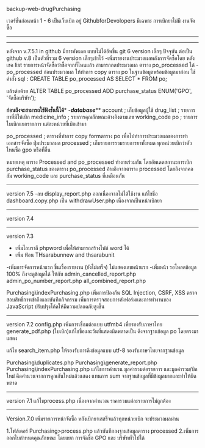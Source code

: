 backup-web-drugPurchasing

เวอร์ชั่นก่อนหน้า 1 - 6 เป็นเว็บเบิก อยู่ GithubforDevolopers มีเฉพาะ การเบิกยาไม่มี งานจัดซื้อ


**********************************************************************************************
************************************************************************
หลังจาก v.7.5.1 in github มีการอัพเดต แบบไม่ได้อัพขึ้น git 6 version เล็กๆ
ปัจจุบัน ต่อเป็น github v.8 เป็นตัวที่รวม 6 version เล็กๆเข้าไว้
-เพิ่มรายงานประมวลผลหลังการจัดซื้อโดย หลังเชค list รายการหน้าจัดซื้อว่าซื้อจากที่ไหนแล้ว สามารถกดประมวลผล ตาราง po_processed ได้
-po_processed ก่อนประมวลผล ให้ทำการ copy ตาราง po ในฐานข้อมูลพร้อมข้อมูลมาก่อน 
ใช้คำสั่ง 
sql : CREATE TABLE po_processed AS
SELECT * FROM po;

แล้วต่อด้วย
ALTER TABLE po_processed
ADD purchase_status ENUM('GPO', 'จัดซื้อบริษัท');

****ก่อนถึงจะสามารถใช้ฟังชั่นนี้ได้*****
-***database*****
account ; เก็บข้อมูลผู้ใช้
drug_list	; รายการยาที่มีให้เบิก
medicine_info ; รายการคุณลักษณะอ้างอิงตามเลข working_code
po ; รายการใบเบิกแยกรายการ แต่ละหน่วยที่เบิกเข้ามา

po_processed ; ตารางที่ทำการ copy formตาราง po เพื่อไปทำการประมวลผลของการทำเอกสารจัดซื้อ ปุ่มประมวลผล
processed ; เก็บรายการรวมรายการยาทั้งหมด ทุกหน่วยเบิกว่าตัวไหนซื้อ gpo หรือที่อื่น

หมายเหตุ ตาราง Processed and po_processed ทำงานร่วมกัน โดยอัพเดตสถานะการเบิก purchase_status ของตาราง po_processed อ้างอิงจากตาราง processed
โดยอิงจากคอลัม working_code และ purchase_status ที่เหมือนกัน
************************************************************************

version 7.5
-ลบ display_report.php ออกเนื่องจากไม่ได้ใช้งาน
แก้ไขชื่อ dashboard.copy.php เป็น withdrawUser.php เนื่องจากเป็นหน้าเบิกยา


**********************************************************************************************

version 7.4

**********************************************************************************************

version 7.3
 - เพิ่มไลบราลี phpword เพื่อให้สามารถสร้างไฟล์ word ได้
 - เพิ่ม ฟ้อน THsarabunnew and thsarabunit
 
 -เพิ่มการจัดการหน้าแรก ขึ้นเรื่องรายงาน (ยังไม่เสร็จ) ไม่แสดงเลขหน้าแรก
 -เพิ่มหน้า รอโหลดข้อมูล 100% ถึงจะดูข้อมูลได้ ให้กับ 
    admin_cancelled_report.php
    admin_po_number_report.php
    all_combined_report.php

Purchasing\indexPurchasing.php
เพิ่มการป้องกัน SQL Injection, CSRF, XSS
ตรวจสอบสิทธิ์การเข้าถึงและบันทึกกิจกรรม
เพิ่มการตรวจสอบการส่งฟอร์มและการทำงานของ JavaScript
ปรับปรุงโค้ดให้มีความปลอดภัยสูงขึ้น

**********************************************************************************************

version 7.2
config.php เพิ่มการเชื่อมต่อแบบ utfmb4 เพื่อรองรับภาษาไทย
generate_pdf.php (ใบเบิก)แก้ไขชื่อและวันที่แสดงผิดพลาดเป็น ดึงจากฐานข้อมูล po โดยตรงมาแสดง

แก้ไข search_item.php ให้รองรับการดึงข้อมูลแบบ utf-8 รองรับภาษาไทยจากฐานข้อมูล

Purchasing\duplicates.php
Purchasing\generate_report.php
Purchasing\indexPurchasing.php
แก้ไขการคำนวน มูลค่ารวมต่อรายการ และมูลค่ารวม/บิล ใหม่ คิดคำนวนจากการคูณกันใหม่แล้วแสดง แทนการ sum จากฐานข้อมูลที่มีข้อมูลมากและทำให้ผิดพลาด

**********************************************************************************************

version 7.1 แก้ไขprocess.php เนื่องจากคำนวณ ราคารวมแต่ละรายการไม่ถูกต้อง

**********************************************************************************************

Version.7.0
เพิ่มรายการหน้าจัดซื้อ หลังเบิกยาเสสร็จแล้วทุกหน่วยเบิก จะประมวลผลผ่าน

1.โฟล์เดอร์ Purchasing>process.php แล้วบันทึกลงฐานข้อมูลตาราง processed
2.เพิ่มการออกใบกำหนดคุณลักษณะ โดยแยก การจัดซื้อ GPO  และ บริษัททั่วไปได้

